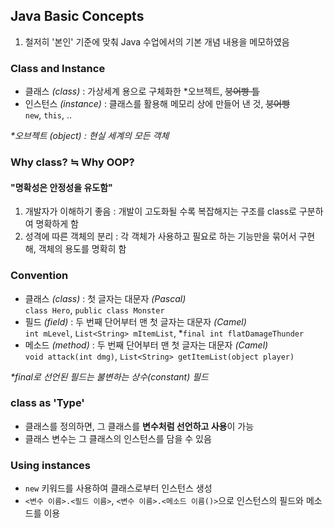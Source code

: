 ## Java Basic Concepts

1. 철저히 '본인' 기준에 맞춰 Java 수업에서의 기본 개념 내용을 메모하였음 

### Class and Instance
- 클래스 _(class)_ : 가상세계 용으로 구체화한 \*오브젝트, ~~붕어빵 틀~~
- 인스턴스 _(instance)_ : 클래스를 활용해 메모리 상에 만들어 낸 것, ~~붕어빵~~  
`new`, `this`, ..

_\*오브젝트 _(object)_ : 현실 세계의 모든 객체_

### Why class? ≒ Why OOP?
#### "명확성은 안정성을 유도함"

1. 개발자가 이해하기 좋음 : 개발이 고도화될 수록 복잡해지는 구조를 class로 구분하여 명확하게 함  
2. 성격에 따른 객체의 분리 : 각 객체가 사용하고 필요로 하는 기능만을 묶어서 구현해, 객체의 용도를 명확히 함

### Convention
- 클래스 _(class)_ : 첫 글자는 대문자 _(Pascal)_  
`class Hero`, `public class Monster`
- 필드 _(field)_ : 두 번째 단어부터 맨 첫 글자는 대문자 _(Camel)_  
`int mLevel`, `List<String> mItemList`, \*`final int flatDamageThunder`
- 메소드 _(method)_ : 두 번째 단어부터 맨 첫 글자는 대문자 _(Camel)_  
`void attack(int dmg)`, `List<String> getItemList(object player)`

_\*final로 선언된 필드는 불변하는 상수(constant) 필드_

### class as 'Type'
- 클래스를 정의하면, 그 클래스를 **변수처럼 선언하고 사용**이 가능 
- 클래스 변수는 그 클래스의 인스턴스를 담을 수 있음

### Using instances
- `new` 키워드를 사용하여 클래스로부터 인스턴스 생성
- `<변수 이름>.<필드 이름>`, `<변수 이름>.<메소드 이름()>`으로 인스턴스의 필드와 메소드를 이용